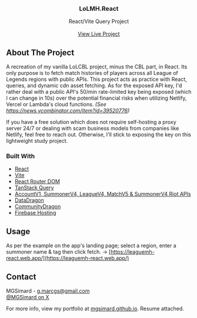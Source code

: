 <br/>
<div align="center">
  <h3 align="center">LoLMH.React</h3>
  <p align="center">
    React/Vite Query Project
    <br/>
    <br/>
    <a href="https://leaguemh-react.web.app/" target="_blank">View Live Project</a>  
  </p>
</div>

## About The Project

A recreation of my vanilla LoLCBL project, minus the CBL part, in React. Its only purpose is to fetch match histories of players across all League of Legends regions with public APIs. This project acts as practice with React, queries, and dynamic cdn asset fetching. As for the exposed API key, I'd rather deal with a public API's 50/min rate-limited key being exposed (which I can change in 10s) over the potential financial risks when utilizing Netlify, Vercel or Lambda's cloud functions. _(See https://news.ycombinator.com/item?id=39520776)_

If you have a free solution which does not require self-hosting a proxy server 24/7 or dealing with scam business models from companies like Netlify, feel free to reach out. Otherwise, I'll stick to exposing the key on this lightweight study project.

### Built With

- [React](https://react.dev/)
- [Vite](https://vitejs.dev/)
- [React Router DOM](https://reactrouter.com/)
- [TanStack Query](https://tanstack.com/query/latest)
- [AccountV1, SummonerV4, LeagueV4, MatchV5 & SummonerV4 Riot APIs](https://developer.riotgames.com/apis)
- [DataDragon](https://riot-api-libraries.readthedocs.io/en/latest/ddragon.html)
- [CommunityDragon](https://www.communitydragon.org/)
- [Firebase Hosting](https://firebase.google.com/)

## Usage

As per the example on the app's landing page; select a region, enter a summoner name & tag then click fetch.
-> [https://leaguemh-react.web.app/](https://leaguemh-react.web.app/)

## Contact

MGSimard - g.marcgs@gmail.com  
[@MGSimard on X](https://x.com/MGSimard)

For more info, view my portfolio at [mgsimard.github.io](https://mgsimard.github.io). Resume attached.
